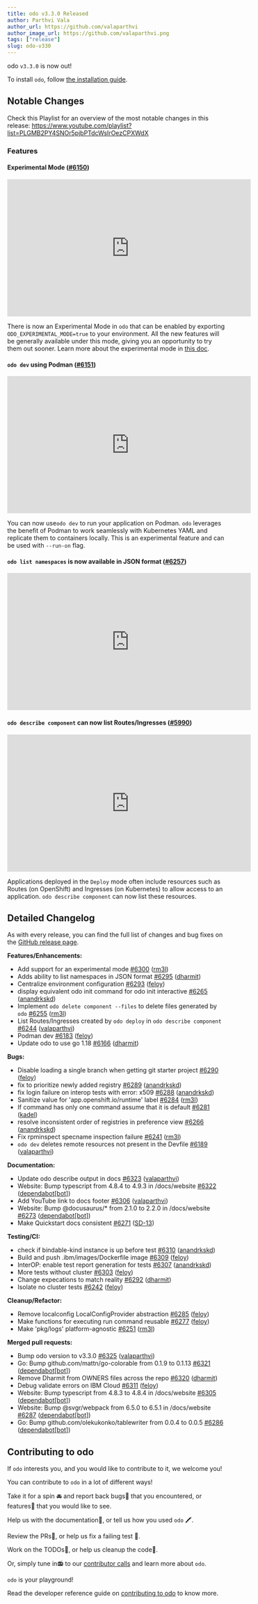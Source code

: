 ```yaml
---
title: odo v3.3.0 Released
author: Parthvi Vala
author_url: https://github.com/valaparthvi
author_image_url: https://github.com/valaparthvi.png
tags: ["release"]
slug: odo-v330
---
```


odo `v3.3.0` is now out!

<!--truncate-->

To install `odo`, follow [the installation guide](../docs/overview/installation).

## Notable Changes

Check this Playlist for an overview of the most notable changes in this release:
https://www.youtube.com/playlist?list=PLGMB2PY4SNOr5pjbPTdcWsIrOezCPXWdX

### Features

#### Experimental Mode ([#6150](https://github.com/redhat-developer/odo/pull/6150))

<iframe width="560" height="315" src="https://www.youtube.com/embed/SkrkvQew2X0" title="Experimental Mode" frameborder="0" allow="accelerometer; autoplay; clipboard-write; encrypted-media; gyroscope; picture-in-picture" allowfullscreen></iframe>

There is now an Experimental Mode in `odo` that can be enabled by exporting `ODO_EXPERIMENTAL_MODE=true` to your environment. All the new features will be generally available under this mode, giving you an opportunity to try them out sooner.
Learn more about the experimental mode in [this doc](../docs/user-guides/advanced/experimental-mode).

#### `odo dev` using Podman  ([#6151](https://github.com/redhat-developer/odo/pull/6151))
<iframe width="560" height="315" src="https://www.youtube.com/embed/EmN_hGkOHX4?list=PLGMB2PY4SNOr5pjbPTdcWsIrOezCPXWdX" title="odo dev using podman" frameborder="0" allow="accelerometer; autoplay; clipboard-write; encrypted-media; gyroscope; picture-in-picture" allowfullscreen></iframe>

You can now use`odo dev` to run your application on Podman. `odo` leverages the benefit of Podman to work seamlessly with Kubernetes YAML and replicate them to containers locally.
This is an experimental feature and can be used with `--run-on` flag.

#### `odo list namespaces` is now available in JSON format ([\#6257](https://github.com/redhat-developer/odo/pull/6257))
<iframe width="560" height="315" src="https://www.youtube.com/embed/acOgepAlKGI?list=PLGMB2PY4SNOr5pjbPTdcWsIrOezCPXWdX" title="JSON Output for 'odo list namespaces'" frameborder="0" allow="accelerometer; autoplay; clipboard-write; encrypted-media; gyroscope; picture-in-picture" allowfullscreen></iframe>

#### `odo describe component` can now list Routes/Ingresses ([\#5990](https://github.com/redhat-developer/odo/pull/5990))

<iframe width="560" height="315" src="https://www.youtube.com/embed/cRA5uaMSQ_4?list=PLGMB2PY4SNOr5pjbPTdcWsIrOezCPXWdX" title="`odo describe component`: List Routes/Ingresses deployed by odo deploy" frameborder="0" allow="accelerometer; autoplay; clipboard-write; encrypted-media; gyroscope; picture-in-picture" allowfullscreen></iframe>

Applications deployed in the `Deploy` mode often include resources such as Routes (on OpenShift) and Ingresses (on Kubernetes) to allow access to an application.
`odo describe component` can now list these resources. 

## Detailed Changelog

As with every release, you can find the full list of changes and bug fixes on the [GitHub release page](https://github.com/redhat-developer/odo/releases/tag/v3.3.0).

**Features/Enhancements:**

- Add support for an experimental mode [\#6300](https://github.com/redhat-developer/odo/pull/6300) ([rm3l](https://github.com/rm3l))
- Adds ability to list namespaces in JSON format [\#6295](https://github.com/redhat-developer/odo/pull/6295) ([dharmit](https://github.com/dharmit))
- Centralize environment configuration [\#6293](https://github.com/redhat-developer/odo/pull/6293) ([feloy](https://github.com/feloy))
- display equivalent odo init command for odo init interactive [\#6265](https://github.com/redhat-developer/odo/pull/6265) ([anandrkskd](https://github.com/anandrkskd))
- Implement `odo delete component --files` to delete files generated by `odo` [\#6255](https://github.com/redhat-developer/odo/pull/6255) ([rm3l](https://github.com/rm3l))
- List Routes/Ingresses created by `odo deploy` in `odo describe component` [\#6244](https://github.com/redhat-developer/odo/pull/6244) ([valaparthvi](https://github.com/valaparthvi))
- Podman dev [\#6183](https://github.com/redhat-developer/odo/pull/6183) ([feloy](https://github.com/feloy))
- Update odo to use go 1.18 [\#6166](https://github.com/redhat-developer/odo/pull/6166) ([dharmit](https://github.com/dharmit))

**Bugs:**

- Disable loading a single branch when getting git starter project [\#6290](https://github.com/redhat-developer/odo/pull/6290) ([feloy](https://github.com/feloy))
- fix to prioritize newly added registry [\#6289](https://github.com/redhat-developer/odo/pull/6289) ([anandrkskd](https://github.com/anandrkskd))
- fix login failure on interop tests with error: x509 [\#6288](https://github.com/redhat-developer/odo/pull/6288) ([anandrkskd](https://github.com/anandrkskd))
- Sanitize value for 'app.openshift.io/runtime' label [\#6284](https://github.com/redhat-developer/odo/pull/6284) ([rm3l](https://github.com/rm3l))
- If command has only one command assume that it is default [\#6281](https://github.com/redhat-developer/odo/pull/6281) ([kadel](https://github.com/kadel))
- resolve inconsistent order of registries in preference view [\#6266](https://github.com/redhat-developer/odo/pull/6266) ([anandrkskd](https://github.com/anandrkskd))
- Fix rpminspect specname inspection failure [\#6241](https://github.com/redhat-developer/odo/pull/6241) ([rm3l](https://github.com/rm3l))
- `odo dev` deletes remote resources not present in the Devfile [\#6189](https://github.com/redhat-developer/odo/pull/6189) ([valaparthvi](https://github.com/valaparthvi))

**Documentation:**

- Update odo describe output in docs [\#6323](https://github.com/redhat-developer/odo/pull/6323) ([valaparthvi](https://github.com/valaparthvi))
- Website: Bump typescript from 4.8.4 to 4.9.3 in /docs/website [\#6322](https://github.com/redhat-developer/odo/pull/6322) ([dependabot[bot]](https://github.com/apps/dependabot))
- Add YouTube link to docs footer [\#6306](https://github.com/redhat-developer/odo/pull/6306) ([valaparthvi](https://github.com/valaparthvi))
- Website: Bump @docusaurus/\* from 2.1.0 to 2.2.0 in /docs/website [\#6273](https://github.com/redhat-developer/odo/pull/6273) ([dependabot[bot]](https://github.com/apps/dependabot))
- Make Quickstart docs consistent [\#6271](https://github.com/redhat-developer/odo/pull/6271) ([SD-13](https://github.com/SD-13))

**Testing/CI:**

- check if bindable-kind instance is up before test [\#6310](https://github.com/redhat-developer/odo/pull/6310) ([anandrkskd](https://github.com/anandrkskd))
- Build and push .ibm/images/Dockerfile image [\#6309](https://github.com/redhat-developer/odo/pull/6309) ([feloy](https://github.com/feloy))
- InterOP: enable test report generation for tests [\#6307](https://github.com/redhat-developer/odo/pull/6307) ([anandrkskd](https://github.com/anandrkskd))
- More tests without cluster [\#6303](https://github.com/redhat-developer/odo/pull/6303) ([feloy](https://github.com/feloy))
- Change expecations to match reality [\#6292](https://github.com/redhat-developer/odo/pull/6292) ([dharmit](https://github.com/dharmit))
- Isolate no cluster tests [\#6242](https://github.com/redhat-developer/odo/pull/6242) ([feloy](https://github.com/feloy))

**Cleanup/Refactor:**

- Remove localconfig LocalConfigProvider abstraction [\#6285](https://github.com/redhat-developer/odo/pull/6285) ([feloy](https://github.com/feloy))
- Make functions for executing run command reusable [\#6277](https://github.com/redhat-developer/odo/pull/6277) ([feloy](https://github.com/feloy))
- Make 'pkg/logs' platform-agnostic [\#6251](https://github.com/redhat-developer/odo/pull/6251) ([rm3l](https://github.com/rm3l))

**Merged pull requests:**

- Bump odo version to v3.3.0 [\#6325](https://github.com/redhat-developer/odo/pull/6325) ([valaparthvi](https://github.com/valaparthvi))
- Go: Bump github.com/mattn/go-colorable from 0.1.9 to 0.1.13 [\#6321](https://github.com/redhat-developer/odo/pull/6321) ([dependabot[bot]](https://github.com/apps/dependabot))
- Remove Dharmit from OWNERS files across the repo [\#6320](https://github.com/redhat-developer/odo/pull/6320) ([dharmit](https://github.com/dharmit))
- Debug validate errors on IBM Cloud [\#6311](https://github.com/redhat-developer/odo/pull/6311) ([feloy](https://github.com/feloy))
- Website: Bump typescript from 4.8.3 to 4.8.4 in /docs/website [\#6305](https://github.com/redhat-developer/odo/pull/6305) ([dependabot[bot]](https://github.com/apps/dependabot))
- Website: Bump @svgr/webpack from 6.5.0 to 6.5.1 in /docs/website [\#6287](https://github.com/redhat-developer/odo/pull/6287) ([dependabot[bot]](https://github.com/apps/dependabot))
- Go: Bump github.com/olekukonko/tablewriter from 0.0.4 to 0.0.5 [\#6286](https://github.com/redhat-developer/odo/pull/6286) ([dependabot[bot]](https://github.com/apps/dependabot))

## Contributing to odo
If `odo` interests you, and you would like to contribute to it, we welcome you!

You can contribute to `odo` in a lot of different ways!

Take it for a spin 🚘 and report back bugs🐞 that you encountered, or features🌟 that you would like to see.

Help us with the documentation📜, or tell us how you used `odo` 🖍.

Review the PRs👀, or help us fix a failing test 🚩.

Work on the TODOs📝, or help us cleanup the code🚮.

Or, simply tune in📻 to our [contributor calls](https://github.com/redhat-developer/odo#meetings) and learn more about `odo`.

`odo` is your playground!

Read the developer reference guide on [contributing to odo](/docs/development/contribution) to know more.

